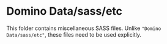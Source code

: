 # Domino Data/sass/etc

This folder contains miscellaneous SASS files. Unlike `"Domino Data/sass/etc"`, these files
need to be used explicitly.
